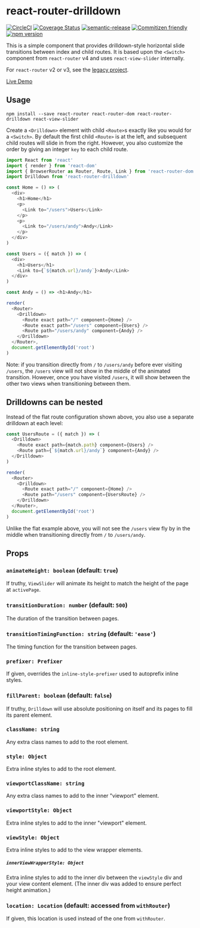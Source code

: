 # react-router-drilldown

[![CircleCI](https://circleci.com/gh/jcoreio/react-router-drilldown.svg?style=svg)](https://circleci.com/gh/jcoreio/react-router-drilldown)
[![Coverage Status](https://codecov.io/gh/jcoreio/react-router-drilldown/branch/master/graph/badge.svg)](https://codecov.io/gh/jcoreio/react-router-drilldown)
[![semantic-release](https://img.shields.io/badge/%20%20%F0%9F%93%A6%F0%9F%9A%80-semantic--release-e10079.svg)](https://github.com/semantic-release/semantic-release)
[![Commitizen friendly](https://img.shields.io/badge/commitizen-friendly-brightgreen.svg)](http://commitizen.github.io/cz-cli/)
[![npm version](https://badge.fury.io/js/react-router-drilldown.svg)](https://badge.fury.io/js/react-router-drilldown)

This is a simple component that provides drilldown-style horizontal slide transitions between index and child routes.
It is based upon the `<Switch>` component from `react-router` v4 and uses `react-view-slider` internally.

For `react-router` v2 or v3, see the [legacy project](https://github.com/jcoreio/react-router-3-drilldown).

[Live Demo](http://jcoreio.github.io/react-router-drilldown/)

## Usage

```
npm install --save react-router react-router-dom react-router-drilldown react-view-slider
```

Create a `<Drilldown>` element with child `<Route>`s exactly like you would for a `<Switch>`.
By default the first child `<Route>` is at the left, and subsequent child routes will slide in from the right.
However, you also customize the order by giving an integer `key` to each child route.

```js
import React from 'react'
import { render } from 'react-dom'
import { BrowserRouter as Router, Route, Link } from 'react-router-dom'
import Drilldown from 'react-router-drilldown'

const Home = () => (
  <div>
    <h1>Home</h1>
    <p>
      <Link to="/users">Users</Link>
    </p>
    <p>
      <Link to="/users/andy">Andy</Link>
    </p>
  </div>
)

const Users = ({ match }) => (
  <div>
    <h1>Users</h1>
    <Link to={`${match.url}/andy`}>Andy</Link>
  </div>
)

const Andy = () => <h1>Andy</h1>

render(
  <Router>
    <Drilldown>
      <Route exact path="/" component={Home} />
      <Route exact path="/users" component={Users} />
      <Route path="/users/andy" component={Andy} />
    </Drilldown>
  </Router>,
  document.getElementById('root')
)
```

Note: if you transition directly from `/` to `/users/andy` before ever visiting `/users`, the `/users` view will not
show in the middle of the animated transition. However, once you have visited `/users`, it will show between the other
two views when transitioning between them.

## Drilldowns can be nested

Instead of the flat route configuration shown above, you also use a separate drilldown at each level:

```js
const UsersRoute = ({ match }) => (
  <Drilldown>
    <Route exact path={match.path} component={Users} />
    <Route path={`${match.url}/andy`} component={Andy} />
  </Drilldown>
)

render(
  <Router>
    <Drilldown>
      <Route exact path="/" component={Home} />
      <Route path="/users" component={UsersRoute} />
    </Drilldown>
  </Router>,
  document.getElementById('root')
)
```

Unlike the flat example above, you will not see the `/users` view fly by in the middle when transitioning directly
from `/` to `/users/andy`.

## Props

### `animateHeight: boolean` (default: `true`)

If truthy, `ViewSlider` will animate its height to match the height of the page at `activePage`.

### `transitionDuration: number` (default: `500`)

The duration of the transition between pages.

### `transitionTimingFunction: string` (default: `'ease'`)

The timing function for the transition between pages.

### `prefixer: Prefixer`

If given, overrides the `inline-style-prefixer` used to autoprefix inline styles.

### `fillParent: boolean` (default: `false`)

If truthy, `Drilldown` will use absolute positioning on itself and its pages to fill its parent element.

### `className: string`

Any extra class names to add to the root element.

### `style: Object`

Extra inline styles to add to the root element.

### `viewportClassName: string`

Any extra class names to add to the inner "viewport" element.

### `viewportStyle: Object`

Extra inline styles to add to the inner "viewport" element.

### `viewStyle: Object`

Extra inline styles to add to the view wrapper elements.

##### `innerViewWrapperStyle: Object`

Extra inline styles to add to the inner div between the `viewStyle` div and your
view content element. (The inner div was added to ensure perfect height
animation.)

### `location: Location` (default: accessed from `withRouter`)

If given, this location is used instead of the one from `withRouter`.
